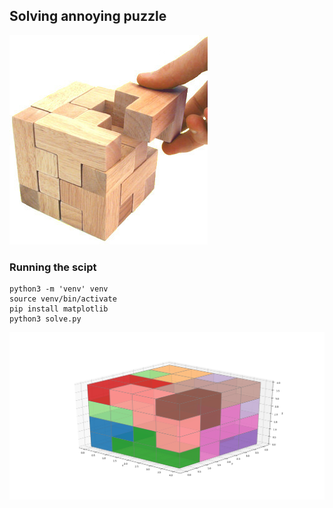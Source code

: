 ## Solving annoying puzzle

![Puzzle](./images/wooden_puzzle.png)

### Running the scipt

    python3 -m 'venv' venv
    source venv/bin/activate
    pip install matplotlib
    python3 solve.py


![Solution](./images/solution.png)





